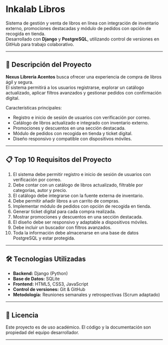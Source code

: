 # Inkalab Libros

Sistema de gestión y venta de libros en línea con integración de inventario externo, promociones destacadas y módulo de pedidos con opción de recogida en tienda.  
Desarrollado con **Django** y **PostgreSQL**, utilizando control de versiones en GitHub para trabajo colaborativo.

---

## 📌 Descripción del Proyecto

**Nexus Librería Acentos** busca ofrecer una experiencia de compra de libros ágil y segura.  
El sistema permitirá a los usuarios registrarse, explorar un catálogo actualizado, aplicar filtros avanzados y gestionar pedidos con confirmación digital.  

Características principales:
- Registro e inicio de sesión de usuarios con verificación por correo.
- Catálogo de libros actualizado e integrado con inventario externo.
- Promociones y descuentos en una sección destacada.
- Módulo de pedidos con recogida en tienda y ticket digital.
- Diseño responsivo y compatible con dispositivos móviles.

---

## 📋 Top 10 Requisitos del Proyecto

1. El sistema debe permitir registro e inicio de sesión de usuarios con verificación por correo.  
2. Debe contar con un catálogo de libros actualizado, filtrable por categorías, autor y precio.  
3. El catálogo debe integrarse con la fuente externa de inventario.  
4. Debe permitir añadir libros a un carrito de compras.  
5. Implementar módulo de pedidos con opción de recogida en tienda.  
6. Generar ticket digital para cada compra realizada.  
7. Mostrar promociones y descuentos en una sección destacada.  
8. El diseño debe ser responsivo y adaptable a dispositivos móviles.  
9. Debe incluir un buscador con filtros avanzados.  
10. Toda la información debe almacenarse en una base de datos PostgreSQL y estar protegida.  

---

## 🛠 Tecnologías Utilizadas

- **Backend:** Django (Python)
- **Base de Datos:** SQLite
- **Frontend:** HTML5, CSS3, JavaScript
- **Control de versiones:** Git & GitHub
- **Metodología:** Reuniones semanales y retrospectivas (Scrum adaptado)

---

## 📄 Licencia
Este proyecto es de uso académico. El código y la documentación son propiedad del equipo desarrollador.

---

